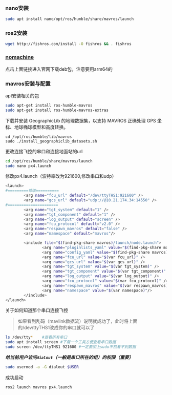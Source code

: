 ### nano安装

```bash
sudo apt install nano/opt/ros/humble/share/mavros/launch

```

### ros2安装

```bash
wget http://fishros.com/install -O fishros && . fishros
```

### [nomachine](https://www.nomachine.com/)

点击上面链接进入官网下载deb包，注意要用arm64的

### mavros安装与配置

apt安装相关的包

```bash
sudo apt-get install ros-humble-mavros
sudo apt-get install ros-humble-mavros-extras
```

下载并安装 GeographicLib 的地理数据集，以支持 MAVROS 正确处理 GPS 坐标、地球椭球模型和高度转换。

```bahs
cd /opt/ros/humble/lib/mavros
sudo ./install_geographiclib_datasets.sh
```

更改连接飞控的串口和连接地面站的url

```bash
cd /opt/ros/humble/share/mavros/launch
sudo nano px4.launch
```

修改px4.launch（波特率改为921600,修改串口和udp）

```bash
<launch>
#=========修改==========
        <arg name="fcu_url" default="/dev/ttyTHS1:921600" />
        <arg name="gcs_url" default="udp://@10.21.174.34:14550" />
#======================
        <arg name="tgt_system" default="1" />
        <arg name="tgt_component" default="1" />
        <arg name="log_output" default="screen" />
        <arg name="fcu_protocol" default="v2.0" />
        <arg name="respawn_mavros" default="false" />
        <arg name="namespace" default="mavros"/>

        <include file="$(find-pkg-share mavros)/launch/node.launch">
                <arg name="pluginlists_yaml" value="$(find-pkg-share mavros)/launch/px4_pluginlists.yaml" />
                <arg name="config_yaml" value="$(find-pkg-share mavros)/launch/px4_config.yaml" />
                <arg name="fcu_url" value="$(var fcu_url)" />
                <arg name="gcs_url" value="$(var gcs_url)" />
                <arg name="tgt_system" value="$(var tgt_system)" />
                <arg name="tgt_component" value="$(var tgt_component)" />
                <arg name="log_output" value="$(var log_output)" />
                <arg name="fcu_protocol" value="$(var fcu_protocol)" />
                <arg name="respawn_mavros" value="$(var respawn_mavros)" />
                <arg name="namespace" value="$(var namespace)"/>
        </include>
</launch>
```

关于如何知道那个串口连接飞控

> 如果看到乱码（mavlink数据流）说明就成功了，此时将上面的/dev/ttyTHS1改成你的串口就可以了	

```bash
ls /dev/tty*	#查看所有串口
sudo apt install screen	#下载一个工具方便查看串口数据
sudo screen /dev/ttyTHS1 921600	#一定要加上sudo不然看不到数据
```

***给当前用户访问`dialout`（一般是串口所在的组）的权限（重要）***

```bash
sudo usermod -a -G dialout $USER
```

成功启动

```bash
ros2 launch mavros px4.launch
```






